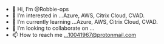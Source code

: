 - 👋 Hi, I’m @Robbie-ops
- 👀 I’m interested in ...Azure, AWS, Citrix Cloud, CVAD.
- 🌱 I’m currently learning ...Azure, AWS, Citrix Cloud, CVAD.
- 💞️ I’m looking to collaborate on ...
- 📫 How to reach me ...10041967@protonmail.com

<!---
Robbie-ops/Robbie-ops is a ✨ special ✨ repository because its `README.md` (this file) appears on your GitHub profile.
You can click the Preview link to take a look at your changes.
--->
